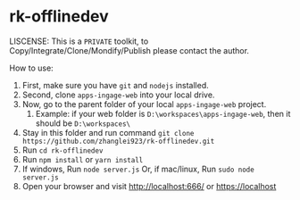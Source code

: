 # rk-offlinedev

LISCENSE:
This is a `PRIVATE` toolkit, to Copy/Integrate/Clone/Mondify/Publish please contact the author.

How to use:
 1. First, make sure you have `git` and `nodejs` installed.
 1. Second, clone `apps-ingage-web` into your local drive.
 1. Now, go to the parent folder of your local `apps-ingage-web` project.
    1. Example: if your web folder is `D:\workspaces\apps-ingage-web`, then it should be `D:\workspaces\`
 1. Stay in this folder and run command `git clone https://github.com/zhanglei923/rk-offlinedev.git`
 1. Run `cd rk-offlinedev`
 1. Run `npm install` or `yarn install`
 1. If windows, Run `node server.js`
    Or, if mac/linux, Run `sudo node server.js`
 1. Open your browser and visit [http://localhost:666/](http://localhost:666/) or [https://localhost](https://localhost)


